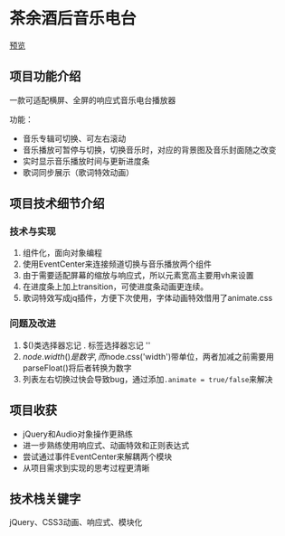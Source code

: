 # 茶余酒后音乐电台

[预览](https://yongyan-jiang.github.io/resume/projects/music-radio)

## 项目功能介绍
一款可适配横屏、全屏的响应式音乐电台播放器

功能：
- 音乐专辑可切换、可左右滚动
- 音乐播放可暂停与切换，切换音乐时，对应的背景图及音乐封面随之改变
- 实时显示音乐播放时间与更新进度条
- 歌词同步展示（歌词特效动画）

## 项目技术细节介绍
### 技术与实现
1. 组件化，面向对象编程
2. 使用EventCenter来连接频道切换与音乐播放两个组件
3. 由于需要适配屏幕的缩放与响应式，所以元素宽高主要用vh来设置
4. 在进度条上加上transition，可使进度条动画更连续。
5. 歌词特效写成jq插件，方便下次使用，字体动画特效借用了animate.css
### 问题及改进
1. $()类选择器忘记 . 标签选择器忘记 ''
2. $node.width()是数字, 而$node.css('width')带单位，两者加减之前需要用parseFloat()将后者转换为数字
3. 列表左右切换过快会导致bug，通过添加`.animate = true/false`来解决

## 项目收获
- jQuery和Audio对象操作更熟练
- 进一步熟练使用响应式、动画特效和正则表达式
- 尝试通过事件EventCenter来解耦两个模块
- 从项目需求到实现的思考过程更清晰

## 技术栈关键字
jQuery、CSS3动画、响应式、模块化


